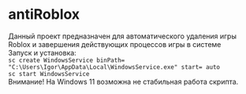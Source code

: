 # antiRoblox  
Данный проект предназначен для автоматического удаления игры Roblox и завершения действующих процессов игры в системе  
Запуск и установка:  
```sc create WindowsService binPath= "C:\Users\Igor\AppData\Local\WindowsService.exe" start= auto```  
```sc start WindowsService```  
Внимание! На Windows 11 возможна не стабильная работа скрипта.
